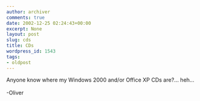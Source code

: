 ```yaml
---
author: archiver
comments: true
date: 2002-12-25 02:24:43+00:00
excerpt: None
layout: post
slug: cds
title: CDs
wordpress_id: 1543
tags:
- oldpost
---
```


Anyone know where my Windows 2000 and/or Office XP CDs are?... heh...<br /><br />-Oliver